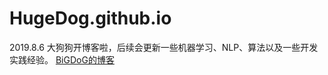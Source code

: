 # HugeDog.github.io
2019.8.6 大狗狗开博客啦，后续会更新一些机器学习、NLP、算法以及一些开发实践经验。
[BiGDoG的博客](https://hugedog.github.io/)
